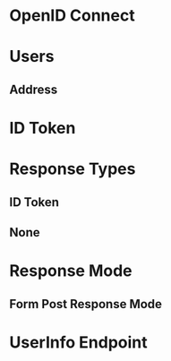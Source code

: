 OpenID Connect
==============

# Users

## Address

# ID Token

# Response Types

## ID Token

## None

# Response Mode

## Form Post Response Mode

# UserInfo Endpoint
